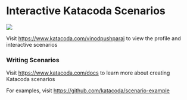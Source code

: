 # Interactive Katacoda Scenarios

[![](http://shields.katacoda.com/katacoda/vinodpushparaj/count.svg)](https://www.katacoda.com/vinodpushparaj "Get your profile on Katacoda.com")

Visit https://www.katacoda.com/vinodpushparaj to view the profile and interactive scenarios

### Writing Scenarios
Visit https://www.katacoda.com/docs to learn more about creating Katacoda scenarios

For examples, visit https://github.com/katacoda/scenario-example
